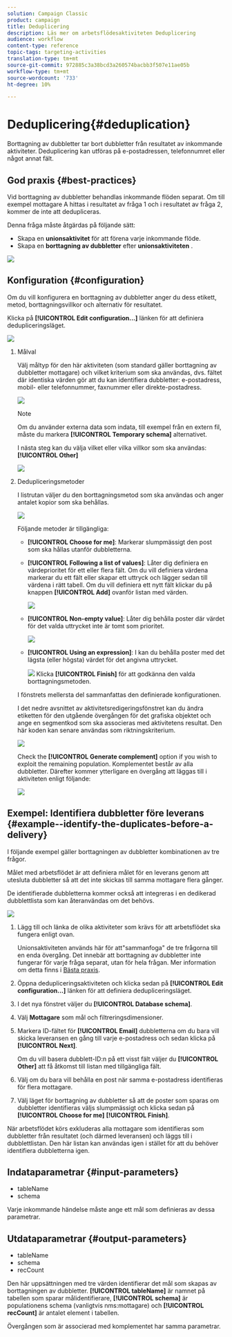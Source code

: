 ```yaml
---
solution: Campaign Classic
product: campaign
title: Deduplicering
description: Läs mer om arbetsflödesaktiviteten Deduplicering
audience: workflow
content-type: reference
topic-tags: targeting-activities
translation-type: tm+mt
source-git-commit: 972885c3a38bcd3a260574bacbb3f507e11ae05b
workflow-type: tm+mt
source-wordcount: '733'
ht-degree: 10%

---
```



# Deduplicering{#deduplication}

Borttagning av dubbletter tar bort dubbletter från resultatet av inkommande aktiviteter. Deduplicering kan utföras på e-postadressen, telefonnumret eller något annat fält.

## God praxis {#best-practices}

Vid borttagning av dubbletter behandlas inkommande flöden separat. Om till exempel mottagare A hittas i resultatet av fråga 1 och i resultatet av fråga 2, kommer de inte att dedupliceras.

Denna fråga måste åtgärdas på följande sätt:

* Skapa en **unionsaktivitet** för att förena varje inkommande flöde.
* Skapa en **borttagning av dubbletter** efter **unionsaktiviteten** .

![](assets/dedup_bonnepratique.png)

## Konfiguration {#configuration}

Om du vill konfigurera en borttagning av dubbletter anger du dess etikett, metod, borttagningsvillkor och alternativ för resultatet.

Klicka på **[!UICONTROL Edit configuration...]** länken för att definiera dedupliceringsläget.

![](assets/s_user_segmentation_dedup_param.png)

1. Målval

   Välj måltyp för den här aktiviteten (som standard gäller borttagning av dubbletter mottagare) och vilket kriterium som ska användas, dvs. fältet där identiska värden gör att du kan identifiera dubbletter: e-postadress, mobil- eller telefonnummer, faxnummer eller direkte-postadress.

   ![](assets/s_user_segmentation_dedup_param2.png)

   >[!NOTE]
   >
   >Om du använder externa data som indata, till exempel från en extern fil, måste du markera **[!UICONTROL Temporary schema]** alternativet.
   >
   >I nästa steg kan du välja vilket eller vilka villkor som ska användas: **[!UICONTROL Other]**

   ![](assets/s_user_segmentation_dedup_param3.png)

1. Dedupliceringsmetoder

   I listrutan väljer du den borttagningsmetod som ska användas och anger antalet kopior som ska behållas.

   ![](assets/s_user_segmentation_dedup_param4.png)

   Följande metoder är tillgängliga:

   * **[!UICONTROL Choose for me]**: Markerar slumpmässigt den post som ska hållas utanför dubbletterna.
   * **[!UICONTROL Following a list of values]**: Låter dig definiera en värdeprioritet för ett eller flera fält. Om du vill definiera värdena markerar du ett fält eller skapar ett uttryck och lägger sedan till värdena i rätt tabell. Om du vill definiera ett nytt fält klickar du på knappen **[!UICONTROL Add]** ovanför listan med värden.

      ![](assets/s_user_segmentation_dedup_param5.png)

   * **[!UICONTROL Non-empty value]**: Låter dig behålla poster där värdet för det valda uttrycket inte är tomt som prioritet.

      ![](assets/s_user_segmentation_dedup_param6.png)

   * **[!UICONTROL Using an expression]**: I kan du behålla poster med det lägsta (eller högsta) värdet för det angivna uttrycket.

      ![](assets/s_user_segmentation_dedup_param7.png)
   Klicka **[!UICONTROL Finish]** för att godkänna den valda borttagningsmetoden.

   I fönstrets mellersta del sammanfattas den definierade konfigurationen.

   I det nedre avsnittet av aktivitetsredigeringsfönstret kan du ändra etiketten för den utgående övergången för det grafiska objektet och ange en segmentkod som ska associeras med aktivitetens resultat. Den här koden kan senare användas som riktningskriterium.

   ![](assets/s_user_segmentation_dedup_param8.png)

   Check the **[!UICONTROL Generate complement]** option if you wish to exploit the remaining population. Komplementet består av alla dubbletter. Därefter kommer ytterligare en övergång att läggas till i aktiviteten enligt följande:

   ![](assets/s_user_segmentation_dedup_param9.png)

## Exempel: Identifiera dubbletter före leverans {#example--identify-the-duplicates-before-a-delivery}

I följande exempel gäller borttagningen av dubbletter kombinationen av tre frågor.

Målet med arbetsflödet är att definiera målet för en leverans genom att utesluta dubbletter så att det inte skickas till samma mottagare flera gånger.

De identifierade dubbletterna kommer också att integreras i en dedikerad dubblettlista som kan återanvändas om det behövs.

![](assets/deduplication_example.png)

1. Lägg till och länka de olika aktiviteter som krävs för att arbetsflödet ska fungera enligt ovan.

   Unionsaktiviteten används här för att&quot;sammanfoga&quot; de tre frågorna till en enda övergång. Det innebär att borttagning av dubbletter inte fungerar för varje fråga separat, utan för hela frågan. Mer information om detta finns i [Bästa praxis](#best-practices).

1. Öppna dedupliceringsaktiviteten och klicka sedan på **[!UICONTROL Edit configuration...]** länken för att definiera dedupliceringsläget.
1. I det nya fönstret väljer du **[!UICONTROL Database schema]**.
1. Välj **Mottagare** som mål och filtreringsdimensioner.
1. Markera ID-fältet för **[!UICONTROL Email]** dubbletterna om du bara vill skicka leveransen en gång till varje e-postadress och sedan klicka på **[!UICONTROL Next]**.

   Om du vill basera dubblett-ID:n på ett visst fält väljer du **[!UICONTROL Other]** att få åtkomst till listan med tillgängliga fält.

1. Välj om du bara vill behålla en post när samma e-postadress identifieras för flera mottagare.
1. Välj läget för borttagning av dubbletter så att de poster som sparas om dubbletter identifieras väljs slumpmässigt och klicka sedan på **[!UICONTROL Choose for me]** **[!UICONTROL Finish]**.

När arbetsflödet körs exkluderas alla mottagare som identifieras som dubbletter från resultatet (och därmed leveransen) och läggs till i dubblettlistan. Den här listan kan användas igen i stället för att du behöver identifiera dubbletterna igen.

## Indataparametrar {#input-parameters}

* tableName
* schema

Varje inkommande händelse måste ange ett mål som definieras av dessa parametrar.

## Utdataparametrar {#output-parameters}

* tableName
* schema
* recCount

Den här uppsättningen med tre värden identifierar det mål som skapas av borttagningen av dubbletter. **[!UICONTROL tableName]** är namnet på tabellen som sparar målidentifierare, **[!UICONTROL schema]** är populationens schema (vanligtvis nms:mottagare) och **[!UICONTROL recCount]** är antalet element i tabellen.

Övergången som är associerad med komplementet har samma parametrar.
